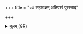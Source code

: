 +++
title = "०७ सहस्राक्षम् अतिपश्यं पुरस्ताद्"

+++
<details><summary>मूलम् (GR)</summary>

सहस्राक्षम् अतिपश्यं पुरस्ताद्  
रुद्रम् अस्यन्तं बहुधा विपश्चितम् ।  
मोपाराम जिह्वयेयमानम् ॥
</details>